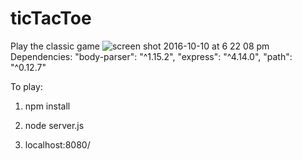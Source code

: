 # ticTacToe
Play the classic game
![screen shot 2016-10-10 at 6 22 08 pm](https://cloud.githubusercontent.com/assets/15058631/19255828/88796b32-8f16-11e6-903a-f2073b7ecae7.png)
Dependencies:
    "body-parser": "^1.15.2",
    "express": "^4.14.0",
    "path": "^0.12.7"
    
To play:

1) npm install

2) node server.js

3) localhost:8080/
